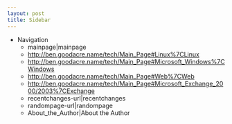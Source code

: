 ```yaml
---
layout: post 
title: Sidebar
---
```


-   Navigation
    -   mainpage\|mainpage
    -   <http://ben.goodacre.name/tech/Main_Page#Linux%7CLinux>
    -   <http://ben.goodacre.name/tech/Main_Page#Microsoft_Windows%7CWindows>
    -   <http://ben.goodacre.name/tech/Main_Page#Web%7CWeb>
    -   <http://ben.goodacre.name/tech/Main_Page#Microsoft_Exchange_2000/2003%7CExchange>
    -   recentchanges-url\|recentchanges
    -   randompage-url\|randompage
    -   About\_the\_Author\|About the Author
